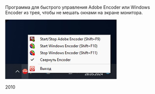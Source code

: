 Программа для быстрого управления Adobe Encoder или Windows Encoder из трея, чтобы не мешать окнами на экране монитора.

![Main screen](https://github.com/agrebnevru/sc2tv_stop_encoder/raw/master/screen.jpg)

2010
